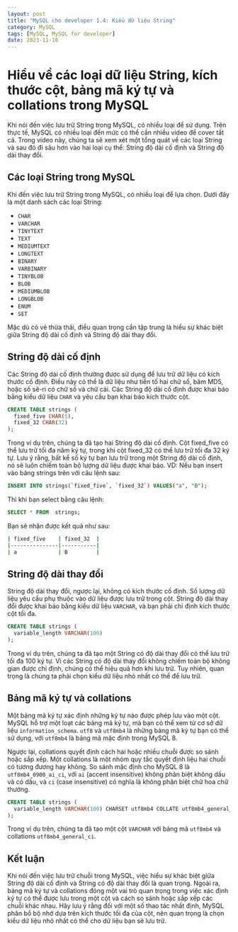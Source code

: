 ```yaml
---
layout: post
title: "MySQL cho developer 1.4: Kiểu dữ liệu String"
category: MySQL
tags: [MySQL, MySQL for developer]
date: 2023-11-10
---
```

# Hiểu về các loại dữ liệu String, kích thước cột, bảng mã ký tự và collations trong MySQL

Khi nói đến việc lưu trữ String trong MySQL, có nhiều loại để sử dụng. Trên thực tế, MySQL có nhiều loại đến mức có thể cần nhiều video để cover tất cả. Trong video này, chúng ta sẽ xem xét một tổng quát về các loại String và sau đó đi sâu hơn vào hai loại cụ thể: String độ dài cố định và String độ dài thay đổi.

## Các loại String trong MySQL

Khi đến việc lưu trữ String trong MySQL, có nhiều loại để lựa chọn. Dưới đây là một danh sách các loại String:

- `CHAR`
- `VARCHAR`
- `TINYTEXT`
- `TEXT`
- `MEDIUMTEXT`
- `LONGTEXT`
- `BINARY`
- `VARBINARY`
- `TINYBLOB`
- `BLOB`
- `MEDIUMBLOB`
- `LONGBLOB`
- `ENUM`
- `SET`

Mặc dù có vẻ thừa thãi, điều quan trọng cần tập trung là hiểu sự khác biệt giữa String độ dài cố định và String độ dài thay đổi.

## String độ dài cố định

Các String độ dài cố định thường được sử dụng để lưu trữ dữ liệu có kích thước cố định. Điều này có thể là dữ liệu như tiền tố hai chữ số, băm MD5, hoặc số sê-ri có chữ số và chữ cái. Các String độ dài cố định được khai báo bằng kiểu dữ liệu `CHAR` và yêu cầu bạn khai báo kích thước cột.

```sql
CREATE TABLE strings (
  fixed_five CHAR(5),
  fixed_32 CHAR(32)
);
```
Trong ví dụ trên, chúng ta đã tạo hai String độ dài cố định. Cột fixed_five có thể lưu trữ tối đa năm ký tự, trong khi cột fixed_32 có thể lưu trữ tối đa 32 ký tự. Lưu ý rằng, bất kể số ký tự bạn lưu trữ trong một String độ dài cố định, nó sẽ luôn chiếm toàn bộ lượng dữ liệu được khai báo.
VD: Nếu bạn insert vào bảng strings trên với câu lệnh sau: 

```sql
INSERT INTO strings(`fixed_five`, `fixed_32`) VALUES("a", "B");
```

Thì khi bạn select bằng câu lệnh:

```sql
SELECT * FROM  strings;
```

Bạn sẽ nhận được kết quả như sau: 

```bash
| fixed_five    | fixed_32  |
|---------------|-----------|
| a             | B         |
```

## String độ dài thay đổi

String độ dài thay đổi, ngược lại, không có kích thước cố định. Số lượng dữ liệu yêu cầu phụ thuộc vào dữ liệu được lưu trữ trong cột. String độ dài thay đổi được khai báo bằng kiểu dữ liệu `VARCHAR`, và bạn phải chỉ định kích thước cột tối đa.

```sql
CREATE TABLE strings (
  variable_length VARCHAR(100)
);
```

Trong ví dụ trên, chúng ta đã tạo một String có độ dài thay đổi có thể lưu trữ tối đa 100 ký tự. Vì các String có độ dài thay đổi không chiếm toàn bộ không gian được chỉ định, chúng có thể hiệu quả hơn khi lưu trữ. Tuy nhiên, quan trọng là chúng ta phải chọn kiểu dữ liệu nhỏ nhất có thể để lưu trữ.

## Bảng mã ký tự và collations

Một bảng mã ký tự xác định những ký tự nào được phép lưu vào một cột. MySQL hỗ trợ một loạt các bảng mã ký tự, mà bạn có thể xem từ cơ sở dữ liệu `information_schema`. `utf8` và `utf8mb4` là những bảng mã ký tự bạn có thể sử dụng, với `utf8mb4` là bảng mã mặc định trong MySQL 8.

Ngược lại, collations quyết định cách hai hoặc nhiều chuỗi được so sánh hoặc sắp xếp. Một collations là một nhóm quy tắc quyết định liệu hai chuỗi có tương đương hay không. So sánh mặc định cho MySQL 8 là `utf8mb4_0900_ai_ci`, với `ai` (accent insensitive) không phân biệt không dấu và có dấu, và `ci` (case insensitive) có nghĩa là không phân biệt chữ hoa chữ thường.

```sql
CREATE TABLE strings (
  variable_length VARCHAR(100) CHARSET utf8mb4 COLLATE utf8mb4_general_ci
);
```

Trong ví dụ trên, chúng ta đã tạo một cột `VARCHAR` với bảng mã `utf8mb4` và collations `utf8mb4_general_ci`.

## Kết luận
Khi nói đến việc lưu trữ chuỗi trong MySQL, việc hiểu sự khác biệt giữa String độ dài cố định và String có độ dài thay đổi là quan trọng. Ngoài ra, bảng mã ký tự và collations đóng một vai trò quan trọng trong việc xác định ký tự có thể được lưu trong một cột và cách so sánh hoặc sắp xếp các chuỗi khác nhau. Hãy lưu ý rằng đối với một số thao tác nhất định, MySQL phân bổ bộ nhớ dựa trên kích thước tối đa của cột, nên quan trọng là chọn kiểu dữ liệu nhỏ nhất có thể cho dữ liệu bạn sẽ lưu trữ.
